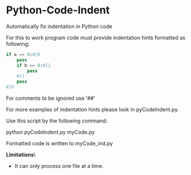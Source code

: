 # Python-Code-Indent
Automatically fix indentation in Python code

For this to work program code must provide indentation hints formatted as following:
```python
if a == 0:#{0 
    pass
    if b == 0:#{1
        pass
    #}1
    pass
#}0
```
For comments to be ignored use '##'

For more examples of indentation hints please look in pyCodeIndent.py.

Use this script by the following command:

python pyCodeIndent.py myCode.py

Formatted code is written to myCode_ind.py

**Limitations**\
- It can only process one file at a time.
